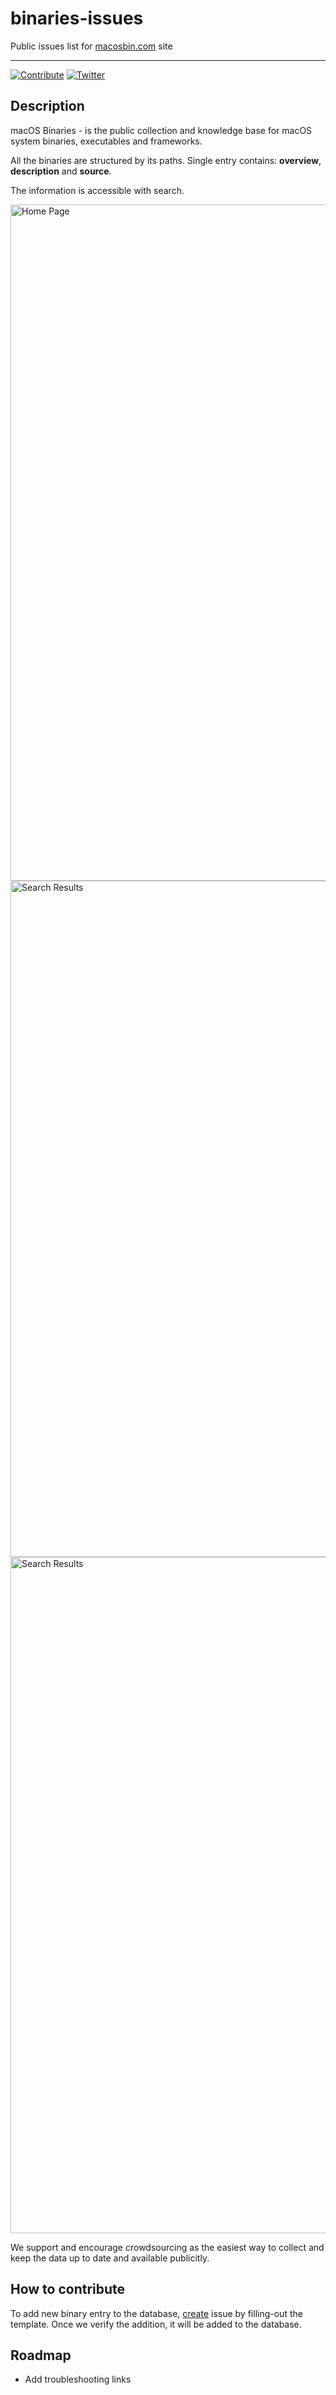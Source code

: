 # binaries-issues
Public issues list for [macosbin.com](https://macosbin.com) site

___

[![Contribute](https://img.shields.io/static/v1?label=Contribute&message=Create%20Issue&color=3876D3)](https://github.com/MacPaw/binaries-issues/issues/new)
[![Twitter](https://img.shields.io/static/v1?label=Twitter&message=@MacPaw&color=CA1F67)](https://twitter.com/MacPaw)

## Description

macOS Binaries - is the public collection and knowledge base for macOS system binaries, executables and frameworks. 

All the binaries are structured by its paths. 
Single entry contains: **overview**, **description** and **source**.

The information is accessible with search.

<img width="1082" alt="Home Page" src="https://user-images.githubusercontent.com/1411778/214269502-e9a104d4-3206-413d-a418-3ebb0d8464a6.png">
<img width="1082" alt="Search Results" src="https://user-images.githubusercontent.com/1411778/214270913-95a3994b-6ea5-4f49-8ff5-bcd4b29c63ac.png">
<img width="1082" alt="Search Results" src="https://user-images.githubusercontent.com/1411778/214270898-0b0420f6-d2ca-4aca-91b2-624a69ff7876.png">

We support and encourage crowdsourcing as the easiest way to collect and keep the data up to date and available publicitly. 

## How to contribute

To add new binary entry to the database, [create](https://github.com/MacPaw/binaries-issues/issues/new) issue by filling-out the template. Once we verify the addition, it will be added to the database. 

## Roadmap

* Add troubleshooting links

